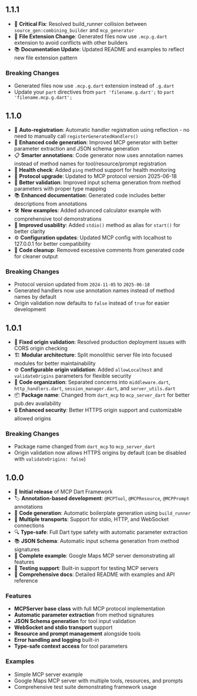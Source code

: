 ## 1.1.1

- 🔧 **Critical Fix**: Resolved build_runner collision between `source_gen:combining_builder` and `mcp_generator`
- 📝 **File Extension Change**: Generated files now use `.mcp.g.dart` extension to avoid conflicts with other builders
- 📚 **Documentation Update**: Updated README and examples to reflect new file extension pattern

### Breaking Changes
- Generated files now use `.mcp.g.dart` extension instead of `.g.dart`
- Update your `part` directives from `part 'filename.g.dart';` to `part 'filename.mcp.g.dart';`

## 1.1.0

- 🚀 **Auto-registration**: Automatic handler registration using reflection - no need to manually call `registerGeneratedHandlers()`
- 🔧 **Enhanced code generation**: Improved MCP generator with better parameter extraction and JSON schema generation
- 📋 **Smarter annotations**: Code generator now uses annotation names instead of method names for tool/resource/prompt registration
- 🏥 **Health check**: Added `ping` method support for health monitoring
- 🔄 **Protocol upgrade**: Updated to MCP protocol version 2025-06-18
- 🎯 **Better validation**: Improved input schema generation from method parameters with proper type mapping
- 📚 **Enhanced documentation**: Generated code includes better descriptions from annotations
- 🛠️ **New examples**: Added advanced calculator example with comprehensive tool demonstrations
- 🔗 **Improved usability**: Added `stdio()` method as alias for `start()` for better clarity
- ⚙️ **Configuration updates**: Updated MCP config with localhost to 127.0.0.1 for better compatibility
- 🧹 **Code cleanup**: Removed excessive comments from generated code for cleaner output

### Breaking Changes
- Protocol version updated from `2024-11-05` to `2025-06-18`
- Generated handlers now use annotation names instead of method names by default
- Origin validation now defaults to `false` instead of `true` for easier development

## 1.0.1

- 🔧 **Fixed origin validation**: Resolved production deployment issues with CORS origin checking
- 🏗️ **Modular architecture**: Split monolithic server file into focused modules for better maintainability
- ⚙️ **Configurable origin validation**: Added `allowLocalhost` and `validateOrigins` parameters for flexible security
- 🧹 **Code organization**: Separated concerns into `middleware.dart`, `http_handlers.dart`, `session_manager.dart`, and `server_utils.dart`
- 📦 **Package name**: Changed from `dart_mcp` to `mcp_server_dart` for better pub.dev availability
- 🔒 **Enhanced security**: Better HTTPS origin support and customizable allowed origins

### Breaking Changes
- Package name changed from `dart_mcp` to `mcp_server_dart`
- Origin validation now allows HTTPS origins by default (can be disabled with `validateOrigins: false`)

## 1.0.0

- 🚀 **Initial release** of MCP Dart Framework
- 🏷️ **Annotation-based development**: `@MCPTool`, `@MCPResource`, `@MCPPrompt` annotations
- 🔧 **Code generation**: Automatic boilerplate generation using `build_runner`
- 📡 **Multiple transports**: Support for stdio, HTTP, and WebSocket connections
- 🔍 **Type-safe**: Full Dart type safety with automatic parameter extraction
- 📚 **JSON Schema**: Automatic input schema generation from method signatures
- 🌟 **Complete example**: Google Maps MCP server demonstrating all features
- 🧪 **Testing support**: Built-in support for testing MCP servers
- 📖 **Comprehensive docs**: Detailed README with examples and API reference

### Features

- **MCPServer base class** with full MCP protocol implementation
- **Automatic parameter extraction** from method signatures
- **JSON Schema generation** for tool input validation
- **WebSocket and stdio transport** support
- **Resource and prompt management** alongside tools
- **Error handling and logging** built-in
- **Type-safe context access** for tool parameters

### Examples

- Simple MCP server example
- Google Maps MCP server with multiple tools, resources, and prompts
- Comprehensive test suite demonstrating framework usage
